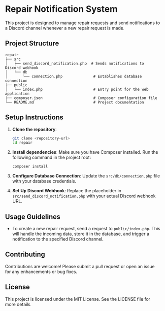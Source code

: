 # Repair Notification System

This project is designed to manage repair requests and send notifications to a Discord channel whenever a new repair request is made. 

## Project Structure

```
repair
├── src
│   ├── send_discord_notification.php  # Sends notifications to Discord webhook
│   └── db
│       └── connection.php              # Establishes database connection
├── public
│   └── index.php                       # Entry point for the web application
├── composer.json                       # Composer configuration file
└── README.md                           # Project documentation
```

## Setup Instructions

1. **Clone the repository**:
   ```bash
   git clone <repository-url>
   cd repair
   ```

2. **Install dependencies**:
   Make sure you have Composer installed. Run the following command in the project root:
   ```bash
   composer install
   ```

3. **Configure Database Connection**:
   Update the `src/db/connection.php` file with your database credentials.

4. **Set Up Discord Webhook**:
   Replace the placeholder in `src/send_discord_notification.php` with your actual Discord webhook URL.

## Usage Guidelines

- To create a new repair request, send a request to `public/index.php`. This will handle the incoming data, store it in the database, and trigger a notification to the specified Discord channel.

## Contributing

Contributions are welcome! Please submit a pull request or open an issue for any enhancements or bug fixes.

## License

This project is licensed under the MIT License. See the LICENSE file for more details.